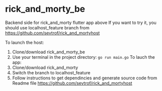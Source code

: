 # rick_and_morty_be

Backend side for rick_and_morty flutter app above
If you want to try it, you should use localhost_feature branch from https://github.com/sevtrof/rick_and_mortyhost

To launch the host:
1. Clone/download rick_and_morty_be
2. Use your terminal in the project directory: 
```go run main.go```
To lauch the app:
1. Clone/download rick_and_morty
2. Switch the branch to localhost_feature
3. Follow instructions to get dependincies and generate source code from Readme file
 https://github.com/sevtrof/rick_and_mortyhost 
